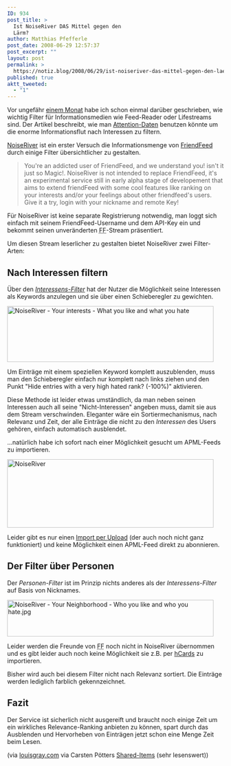 ```yaml
---
ID: 934
post_title: >
  Ist NoiseRiver DAS Mittel gegen den
  Lärm?
author: Matthias Pfefferle
post_date: 2008-06-29 12:57:37
post_excerpt: ""
layout: post
permalink: >
  https://notiz.blog/2008/06/29/ist-noiseriver-das-mittel-gegen-den-laerm/
published: true
aktt_tweeted:
  - "1"
---
```

Vor ungefähr <a href="http://notiz.blog/2008/05/09/apml-als-filter-ein-use-case/">einem Monat</a> habe ich schon einmal darüber geschrieben, wie wichtig Filter für Informationsmedien wie Feed-Reader oder Lifestreams sind. Der Artikel beschreibt, wie man <a href="http://apml.org">Attention-Daten</a> benutzen könnte um die enorme Informationsflut nach Interessen zu filtern.

<a href="http://www.noiseriver.com/">NoiseRiver</a> ist ein erster Versuch die Informationsmenge von <a href="http://friendfeed.com">FriendFeed</a> durch einige Filter übersichtlicher zu gestalten.

<blockquote>You're an addicted user of FriendFeed, and we understand you! isn't it just so Magic!. NoiseRiver is not intended to replace FriendFeed, it's an experimental service still in early alpha stage of developement that aims to extend friendFeed with some cool features like ranking on your interests and/or your feelings about other friendfeed's users. Give it a try, login with your nickname and remote Key!</blockquote>

Für NoiseRiver ist keine separate Registrierung notwendig, man loggt sich einfach mit seinem FriendFeed-Username und dem API-Key ein und bekommt seinen unveränderten <abbr title="FriendFeed">FF</abbr>-Stream präsentiert.

Um diesen Stream leserlicher zu gestalten bietet NoiseRiver zwei Filter-Arten:

<h2>Nach Interessen filtern</h2>

Über den <em><a href="http://www.noiseriver.com/settings/interests">Interessens-Filter</a></em> hat der Nutzer die Möglichkeit seine Interessen als Keywords anzulegen und sie über einen Schieberegler zu gewichten.

<img class="aligncenter" src="http://notiz.blog/wp-content/uploads/2008/06/noiseriver-your-interests-what-you-like-and-what-you-hate.jpg" alt="NoiseRiver - Your interests - What you like and what you hate" border="0" width="480" height="130" />

Um Einträge mit einem speziellen Keyword komplett auszublenden, muss man den Schieberegler einfach nur komplett nach links ziehen und den Punkt "Hide entries with a very high hated rank? (-100%)" aktivieren.

Diese Methode ist leider etwas umständlich, da man neben seinen Interessen auch all seine "Nicht-Interessen" angeben muss, damit sie aus dem Stream verschwinden. Eleganter wäre ein Sortiermechanismus, nach Relevanz und Zeit, der alle Einträge die nicht zu den <em>Interessen</em> des Users gehören, einfach automatisch ausblendet.

...natürlich habe ich sofort nach einer Möglichkeit gesucht um APML-Feeds zu importieren.

<img class="aligncenter" src="http://notiz.blog/wp-content/uploads/2008/06/noiseriver.jpg" alt="NoiseRiver" border="0" width="480" height="159" />

Leider gibt es nur einen <a href="http://www.noiseriver.com/settings/import">Import per Upload</a> (der auch noch nicht ganz funktioniert) und keine Möglichkeit einen APML-Feed direkt zu abonnieren.

<h2>Der Filter über Personen</h2>

Der <em>Personen-Filter</em> ist im Prinzip nichts anderes als der <em>Interessens-Filter</em> auf Basis von Nicknames.

<img class="aligncenter" src="http://notiz.blog/wp-content/uploads/2008/06/noiseriver-your-neighborhood-who-you-like-and-who-you-hate.jpg" alt="NoiseRiver - Your Neighborhood - Who you like and who you hate.jpg" border="0" width="480" height="85" />

Leider werden die Freunde von <abbr title="FriendFeed">FF</abbr> noch nicht in NoiseRiver übernommen und es gibt leider auch noch keine Möglichkeit sie z.B. per <a href="http://notiz.blog/2007/07/15/mit-wevent-freundeslisten-importieren/">hCards</a> zu importieren.

Bisher wird auch bei diesem Filter nicht nach Relevanz sortiert. Die Einträge werden lediglich farblich gekennzeichnet.

<h2>Fazit</h2>

Der Service ist sicherlich nicht ausgereift und braucht noch einige Zeit um ein wirkliches Relevance-Ranking anbieten zu können, spart durch das Ausblenden und Hervorheben von Einträgen jetzt schon eine Menge Zeit beim Lesen.

(via <a href="http://www.louisgray.com/live/2008/06/new-noiseriver-app-adds-interest.html">louisgray.com</a> via Carsten Pötters <a href="http://feeds.feedburner.com/CarstenPoetterSharedItems">Shared-Items</a> (sehr lesenswert))